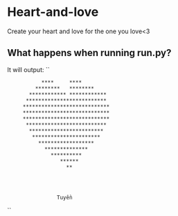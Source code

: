 # Heart-and-love
Create your heart and love for the one you love&lt;3

## What happens when running run.py?
It will output:
``
                                       
                                       
                                       
                                       
                                       
                                       
                                       
                                       
                                       
                                       
                                       
                                       
                                       
                                       
                                       
                                       
                                       
                                       
                                       
                                       
                                       
                                       
                                       
                                       
               ****     ****            
             ********   ********        
           ************ ************    
          **************************    
         ****************************   
         ****************************   
         ****************************   
          **************************    
           ************************    
            **********************     
              ******************       
                **************         
                  **********           
                     ******            
                       **              
                                       
                                       
                                       
                                       
                    Tuyền              
                    
``
